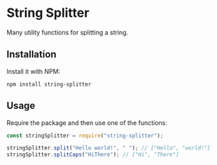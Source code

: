 # String Splitter

Many utility functions for splitting a string.

## Installation

Install it with NPM:

    npm install string-splitter

## Usage

Require the package and then use one of the functions:

```js
const stringSplitter = require("string-splitter");

stringSplitter.split("Hello world!", " "); // ["Hello", "world!"]
stringSplitter.splitCaps("HiThere"); // ["Hi", "There"]
```